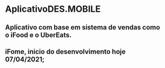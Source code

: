 # AplicativoDES.MOBILE

## Aplicativo com base em sistema de vendas como o iFood e o UberEats.

## iFome, inicio do desenvolvimento hoje 07/04/2021;
